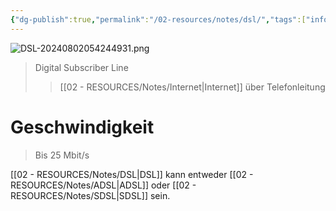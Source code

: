```yaml
---
{"dg-publish":true,"permalink":"/02-resources/notes/dsl/","tags":["informatik/hardware","informatik/netzwerk"],"noteIcon":"","updated":"2025-10-29T12:59:05.565+01:00"}
---
```


![DSL-20240802054244931.png](/img/user/02%20-%20RESOURCES/Files/IMG/DSL-20240802054244931.png)
>Digital Subscriber Line
>>[[02 - RESOURCES/Notes/Internet\|Internet]] über Telefonleitung

# Geschwindigkeit
>Bis 25 Mbit/s

[[02 - RESOURCES/Notes/DSL\|DSL]] kann entweder [[02 - RESOURCES/Notes/ADSL\|ADSL]] oder [[02 - RESOURCES/Notes/SDSL\|SDSL]] sein.
